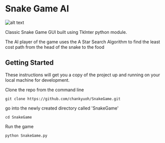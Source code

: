 # Snake Game AI

![alt text](https://media.giphy.com/media/3oKIPDUvDdTO5yOBHi/giphy.gif "Snake AI In Action")

Classic Snake Game GUI built using TkInter python module. 


The AI player of the game uses the A Star Search Algorithm to find the least cost path from the head of the snake to the food

## Getting Started

These instructions will get you a copy of the project up and running on your local machine for development.


Clone the repo from the command line

```
git clone https://github.com/chankyuoh/SnakeGame.git
```

go into the newly created directory called 'SnakeGame'

```
cd SnakeGame
```

Run the game

```
python SnakeGame.py
```
